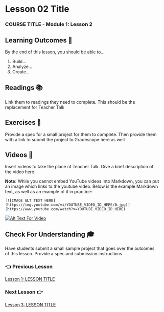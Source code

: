 # Lesson 02 Title

### COURSE TITLE - Module 1: Lesson 2

## Learning Outcomes 💫

By the end of this lesson, you should be able to...

1. Build...
1. Analyze...
1. Create...

## Readings 📚

Link them to readings they need to complete. This should be the replacement for Teacher Talk

## Exercises 💪

Provide a spec for a small project for them to complete. Then provide them with a link to submit the project to Gradescope here as well

## Videos 🎥

Insert videos to take the place of Teacher Talk. Give a brief description of the video here.

**Note:** While you cannot embed YouTube videos into Markdown, you can put an image which links to the youtube video. Below is the example Markdown text, as well as an example of it in practice:

```
[![IMAGE ALT TEXT HERE](https://img.youtube.com/vi/YOUTUBE_VIDEO_ID_HERE/0.jpg)](https://www.youtube.com/watch?v=YOUTUBE_VIDEO_ID_HERE)
```

[![Alt Text For Video](https://img.youtube.com/vi/HHvvQI273ec/0.jpg)](https://www.youtube.com/watch?v=HHvvQI273ec)


## Check For Understanding 🎓

Have students submit a small sample project that goes over the outcomes of this lesson. Provide a spec and submission instructions

### 👈 Previous Lesson

[Lesson 1: LESSON TITLE](Lesson-01.md)

### Next Lesson 👉

[Lesson 3: LESSON TITLE](Lesson-03.md)